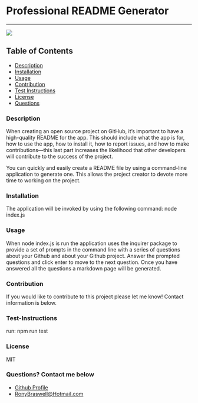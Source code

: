 # Professional README Generator
  ----
  <a href="https://img.shields.io/badge/License-M-brightgreen"><img src="https://img.shields.io/badge/License-M-brightgreen"></a>


  ## Table of Contents
  - [Description](#description)
  - [Installation](#installation)
  - [Usage](#usage)
  - [Contribution](#contribution)
  - [Test Instructions](#test-instructions)
  - [License](#license)
  - [Questions](#questions?-contact-me-below)

  ### Description
  When creating an open source project on GitHub, it’s important to have a high-quality README for the app. This should include what the app is for, how to use the app, how to install it, how to report issues, and how to make contributions—this last part increases the likelihood that other developers will contribute to the success of the project.

  You can quickly and easily create a README file by using a command-line application to generate one. This allows the project creator to devote more time to working on the project.

  ### Installation
  The application will be invoked by using the following command:
  node index.js

  ### Usage
  When node index.js is run the application uses the inquirer package to provide a set of prompts in the command line with a series of questions about your Github and about your Github project. Answer the prompted questions and click enter to move to the next question. Once you have answered all the questions a markdown page will be generated. 

  ### Contribution
  If you would like to contribute to this project please let me know! Contact information is below.

  ### Test-Instructions
  run: npm run test

  ### License
  MIT

  ### Questions? Contact me below
  - [Github Profile](https://github.com/ronyelon)
  - RonyBraswell@Hotmail.com
 
  